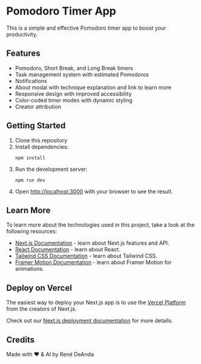 
# Pomodoro Timer App

This is a simple and effective Pomodoro timer app to boost your productivity.

## Features

- Pomodoro, Short Break, and Long Break timers
- Task management system with estimated Pomodoros
- Notifications
- About modal with technique explanation and link to learn more
- Responsive design with improved accessibility
- Color-coded timer modes with dynamic styling
- Creator attribution

## Getting Started

1. Clone this repository
2. Install dependencies:
   ```
   npm install
   ```
3. Run the development server:
   ```
   npm run dev
   ```
4. Open [http://localhost:3000](http://localhost:3000) with your browser to see the result.

## Learn More

To learn more about the technologies used in this project, take a look at the following resources:

- [Next.js Documentation](https://nextjs.org/docs) - learn about Next.js features and API.
- [React Documentation](https://reactjs.org/) - learn about React.
- [Tailwind CSS Documentation](https://tailwindcss.com/docs) - learn about Tailwind CSS.
- [Framer Motion Documentation](https://www.framer.com/motion/) - learn about Framer Motion for animations.

## Deploy on Vercel

The easiest way to deploy your Next.js app is to use the [Vercel Platform](https://vercel.com/new?utm_medium=default-template&filter=next.js&utm_source=create-next-app&utm_campaign=create-next-app-readme) from the creators of Next.js.

Check out our [Next.js deployment documentation](https://nextjs.org/docs/deployment) for more details.

## Credits

Made with ❤️ & AI by René DeAnda
